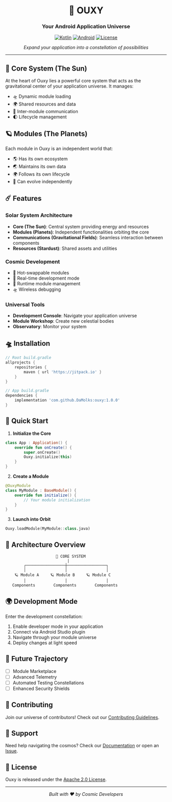 <div align="center">

# 🌌 OUXY

### Your Android Application Universe

[![Kotlin](https://img.shields.io/badge/kotlin-%237F52FF.svg?style=for-the-badge&logo=kotlin&logoColor=white)](https://kotlinlang.org)
[![Android](https://img.shields.io/badge/Android-3DDC84?style=for-the-badge&logo=android&logoColor=white)](https://developer.android.com)
[![License](https://img.shields.io/badge/License-Apache%202.0-blue.svg?style=for-the-badge)](LICENSE)

*Expand your application into a constellation of possibilities*

</div>

---

## 🌟 Core System (The Sun)

At the heart of Ouxy lies a powerful core system that acts as the gravitational center of your application universe. It manages:

- 🛸 Dynamic module loading
- 🌍 Shared resources and data
- 🌠 Inter-module communication
- 🌓 Lifecycle management

## 🪐 Modules (The Planets)

Each module in Ouxy is an independent world that:

- 🌎 Has its own ecosystem
- 🌏 Maintains its own data
- 🌍 Follows its own lifecycle
- 🌋 Can evolve independently

## ☄️ Features

### Solar System Architecture
- **Core (The Sun)**: Central system providing energy and resources
- **Modules (Planets)**: Independent functionalities orbiting the core
- **Communications (Gravitational Fields)**: Seamless interaction between components
- **Resources (Stardust)**: Shared assets and utilities

### Cosmic Development
- 🚀 Hot-swappable modules
- 💫 Real-time development mode
- 🌌 Runtime module management
- 🛸 Wireless debugging

### Universal Tools
- **Development Console**: Navigate your application universe
- **Module Workshop**: Create new celestial bodies
- **Observatory**: Monitor your system

## 🛸 Installation

```groovy
// Root build.gradle
allprojects {
    repositories {
        maven { url 'https://jitpack.io' }
    }
}

// App build.gradle
dependencies {
    implementation 'com.github.DaMolks:ouxy:1.0.0'
}
```

## 🌠 Quick Start

1. **Initialize the Core**
```kotlin
class App : Application() {
    override fun onCreate() {
        super.onCreate()
        Ouxy.initialize(this)
    }
}
```

2. **Create a Module**
```kotlin
@OuxyModule
class MyModule : BaseModule() {
    override fun initialize() {
        // Your module initialization
    }
}
```

3. **Launch into Orbit**
```kotlin
Ouxy.loadModule(MyModule::class.java)
```

## 🌌 Architecture Overview

```
                      🌟 CORE SYSTEM
                           |
        ┌─────────────────┼─────────────────┐
        │                 │                 │
    🪐 Module A     🪐 Module B     🪐 Module C
        │                 │                 │
   Components        Components        Components
```

## 🌍 Development Mode

Enter the development constellation:

1. Enable developer mode in your application
2. Connect via Android Studio plugin
3. Navigate through your module universe
4. Deploy changes at light speed

## 🚀 Future Trajectory

- [ ] Module Marketplace
- [ ] Advanced Telemetry
- [ ] Automated Testing Constellations
- [ ] Enhanced Security Shields

## 🌟 Contributing

Join our universe of contributors! Check out our [Contributing Guidelines](CONTRIBUTING.md).

## 📡 Support

Need help navigating the cosmos? Check our [Documentation](docs/README.md) or open an [Issue](../../issues).

## 🌌 License

Ouxy is released under the [Apache 2.0 License](LICENSE).

---

<div align="center">

*Built with ❤️ by Cosmic Developers*

</div>